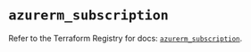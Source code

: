 # `azurerm_subscription`

Refer to the Terraform Registry for docs: [`azurerm_subscription`](https://registry.terraform.io/providers/hashicorp/azurerm/4.46.0/docs/resources/subscription).
